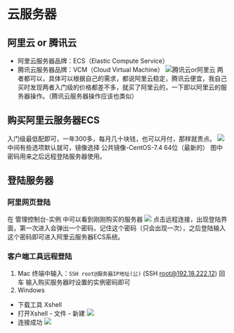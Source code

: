# 云服务器

## 阿里云 or 腾讯云
- 阿里云服务器品牌：ECS（Elastic Compute Service）
- 腾讯云服务器品牌：VCM（Cloud Virtual Machine）
![腾讯云or阿里云](http://otr9a8wg0.bkt.clouddn.com/%E9%98%BF%E9%87%8C%E4%BA%91or%E8%85%BE%E8%AE%AF%E4%BA%91.jpg)
两者都可以，具体可以根据自己的需求，都说阿里云稳定，腾讯云便宜，我自己买时发现两者入门级的价格都差不多，就买了阿里云的，一下即以阿里云的服务器操作。（腾讯云服务器操作应该也类似）

## 购买阿里云服务器ECS
入门级最低配即可，一年300多，每月几十块钱，也可以月付，那样就贵点。
![](http://otr9a8wg0.bkt.clouddn.com/%E8%B4%AD%E4%B9%B0%E9%98%BF%E9%87%8C%E4%BA%91ECS.jpg)
中间有些选项默认就可，镜像选择 公共镜像-CentOS-7.4 64位（最新的）
图中密码用来之后远程登陆服务器使用。

## 登陆服务器
### 阿里网页登陆
在 管理控制台-实例 中可以看到刚刚购买的服务器
![](http://otr9a8wg0.bkt.clouddn.com/%E7%BD%91%E9%A1%B5%E8%BF%9E%E6%8E%A5%E9%98%BF%E9%87%8C%E4%BA%91ECS.jpg)
点击远程连接，出现登陆界面，第一次进入会弹出一个密码，记住这个密码（只会出现一次），之后登陆输入这个密码即可进入阿里云服务器ECS系统。

### 客户端工具远程登陆
1. Mac
终端中输入：```SSH root@服务器IP地址(公)``` (SSH root@192.18.222.12)
回车
输入购买服务器时设置的实例密码即可
2. Windows
- 下载工具 Xshell
- 打开Xshell - 文件 - 新建
![](http://otr9a8wg0.bkt.clouddn.com/Xshell%E8%BF%9E%E6%8E%A5%E6%9C%8D%E5%8A%A1%E5%99%A8.jpg)
- 连接成功
![](http://otr9a8wg0.bkt.clouddn.com/Xshell%E8%BF%9E%E6%8E%A5%E6%88%90%E5%8A%9F.jpg)
